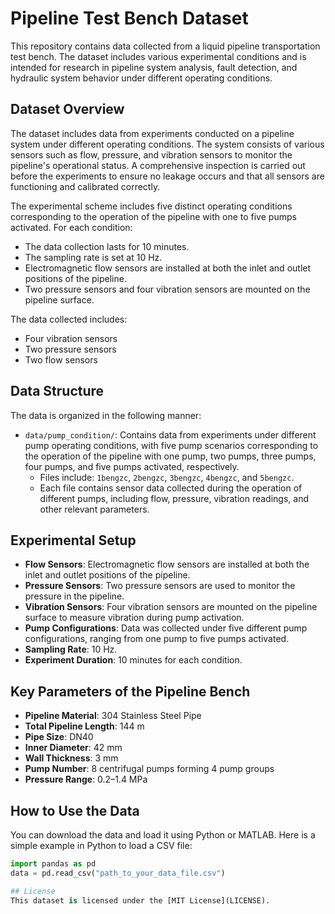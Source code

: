 # Pipeline Test Bench Dataset

This repository contains data collected from a liquid pipeline transportation test bench. The dataset includes various experimental conditions and is intended for research in pipeline system analysis, fault detection, and hydraulic system behavior under different operating conditions.
## Dataset Overview
The dataset includes data from experiments conducted on a pipeline system under different operating conditions. The system consists of various sensors such as flow, pressure, and vibration sensors to monitor the pipeline's operational status. A comprehensive inspection is carried out before the experiments to ensure no leakage occurs and that all sensors are functioning and calibrated correctly.

The experimental scheme includes five distinct operating conditions corresponding to the operation of the pipeline with one to five pumps activated. For each condition:
- The data collection lasts for 10 minutes.
- The sampling rate is set at 10 Hz.
- Electromagnetic flow sensors are installed at both the inlet and outlet positions of the pipeline.
- Two pressure sensors and four vibration sensors are mounted on the pipeline surface.

The data collected includes:
- Four vibration sensors
- Two pressure sensors
- Two flow sensors

## Data Structure
The data is organized in the following manner:
- `data/pump_condition/`: Contains data from experiments under different pump operating conditions, with five pump scenarios corresponding to the operation of the pipeline with one pump, two pumps, three pumps, four pumps, and five pumps activated, respectively.
  - Files include: `1bengzc`, `2bengzc`, `3bengzc`, `4bengzc`, and `5bengzc`.
  - Each file contains sensor data collected during the operation of different pumps, including flow, pressure, vibration readings, and other relevant parameters.

## Experimental Setup
- **Flow Sensors**: Electromagnetic flow sensors are installed at both the inlet and outlet positions of the pipeline.
- **Pressure Sensors**: Two pressure sensors are used to monitor the pressure in the pipeline.
- **Vibration Sensors**: Four vibration sensors are mounted on the pipeline surface to measure vibration during pump activation.
- **Pump Configurations**: Data was collected under five different pump configurations, ranging from one pump to five pumps activated.
- **Sampling Rate**: 10 Hz.
- **Experiment Duration**: 10 minutes for each condition.
## Key Parameters of the Pipeline Bench
- **Pipeline Material**: 304 Stainless Steel Pipe
- **Total Pipeline Length**: 144 m
- **Pipe Size**: DN40
- **Inner Diameter**: 42 mm
- **Wall Thickness**: 3 mm
- **Pump Number**: 8 centrifugal pumps forming 4 pump groups
- **Pressure Range**: 0.2–1.4 MPa

## How to Use the Data
You can download the data and load it using Python or MATLAB. Here is a simple example in Python to load a CSV file:
```python
import pandas as pd
data = pd.read_csv("path_to_your_data_file.csv")

## License
This dataset is licensed under the [MIT License](LICENSE).

